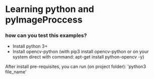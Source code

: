 # Learning python and pyImageProccess

### how can you test this examples?

* Install python 3+
* Install opencv-python (with pip3 install opencv-python or on your system
direct with command: apt-get install python-opencv -y)

After install pre-requisites, you can run (on project folder):
'python3 file_name'
